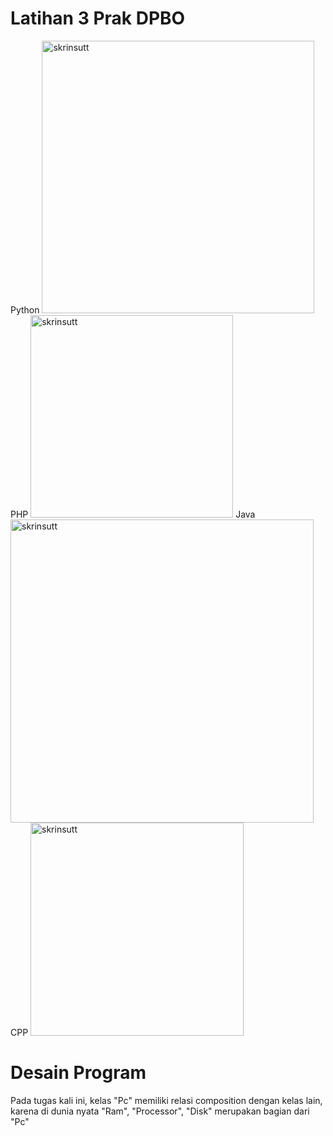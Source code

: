 # Latihan 3 Prak DPBO
Python
<img width="436" alt="skrinsutt" src="https://user-images.githubusercontent.com/91143712/156017895-515c9a41-7c71-4671-91fd-f187a3db3609.png">
PHP
<img width="324" alt="skrinsutt" src="https://user-images.githubusercontent.com/91143712/156017920-d94d107d-4580-44df-91c5-ffe1a3c8ac41.png">
Java
<img width="485" alt="skrinsutt" src="https://user-images.githubusercontent.com/91143712/156017954-313639f0-9dce-4a4c-b118-23f0e80d7a64.png">
CPP
<img width="341" alt="skrinsutt" src="https://user-images.githubusercontent.com/91143712/156017975-8b861879-5901-45bb-8fe1-fd17b859ea60.png">


# Desain Program
Pada tugas kali ini, kelas "Pc" memiliki relasi composition dengan kelas lain, karena di dunia nyata "Ram", "Processor", "Disk" merupakan bagian dari "Pc"
